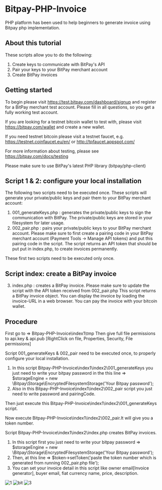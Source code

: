 # Bitpay-PHP-Invoice
PHP platform has been used to help beginners to generate invoice using Bitpay php implementation.

## About this tutorial
These scripts allow you to do the following:
1) Create keys to communicate with BitPay's API
2) Pair your keys to your BitPay merchant account
3) Create BitPay invoices


## Getting started
 To begin please visit https://test.bitpay.com/dashboard/signup and register for a BitPay merchant test account. Please fill in all      questions, so you get a fully working test account.

 If you are looking for a testnet bitcoin wallet to test with, please visit https://bitpay.com/wallet and
  create a new wallet.

 If you need testnet bitcoin please visit a testnet faucet, e.g. https://testnet.coinfaucet.eu/en/ or http://tpfaucet.appspot.com/

 For more information about testing, please see https://bitpay.com/docs/testing

 Please make sure to use BitPay's latest PHP library (bitpay/php-client)


## Script 1 & 2: configure your local installation
The following two scripts need to be executed once. These scripts will generate your private/public keys and pair them to your BitPay merchant account:
1. 001_generateKeys.php : generates the private/public keys to sign the communication with BitPay. The private/public keys are stored in your filesystem for later usage.
2. 002_pair.php : pairs your private/public keys to your BitPay merchant account. Please make sure to first create a pairing code in your BitPay merchant account (Payment Tools -> Manage API tokens) and put this pairing code in the script. The script returns an API token that should be put put in index.php, to create invoices permanently.

These first two scripts need to be executed only once.

## Script index: create a BitPay invoice
3. index.php : creates a BitPay invoice. Please make sure to update the script with the API token received from 002_pair.php
   This script returns a BitPay invoice object. You can display the invoice by loading the invoice-URL in a web browser. You can pay the invoice with your bitcoin wallet.


## Procedure
   First go to => Bitpay-PHP-Invoice\index1\tmp
  Then give full file permissions to api.key & api.pub  [RightClick on file, Properties, Security, File permissions]

  Script 001_generateKeys & 002_pair need to be executed once, to properly configure your local installation.
  1. In this script Bitpay-PHP-Invoice\index1\index2\001_generateKeys you just need to write your bitpay password in the this line =>
     $storageEngine = new \Bitpay\Storage\EncryptedFilesystemStorage('Your Bitpay password');
  2. Also in this Bitpay-PHP-Invoice\index1\index2\002_pair script you just need to write password and pairingCode.

  Then just execute this Bitpay-PHP-Invoice\index1\index2\001_generateKeys script.

  Now execute Bitpay-PHP-Invoice\index1\index2\002_pair.It will give you a token number.

  Script Bitpay-PHP-Invoice\index1\index2\index.php creates BitPay invoices.
  1. In this script first you just need to write your bitpay password =>
     $storageEngine = new \Bitpay\Storage\EncryptedFilesystemStorage('Your Bitpay password');
  2. Then, at this line =>
     $token->setToken('paste the token number which is generated from running 002_pair.php file');
  3. You can set your invoice detail in this script like  owner email[Invoice generator], buyer email, fiat currency name, price, description.

![1](https://user-images.githubusercontent.com/30657768/30322655-a71f83a2-97d3-11e7-9049-4e451ee13f63.png)
![bit](https://user-images.githubusercontent.com/30657768/30261138-918e887a-96e4-11e7-94f4-81679fba0fdd.png) 
![3](https://user-images.githubusercontent.com/30657768/30322651-a69f6910-97d3-11e7-99e0-7c680e04156e.png)


